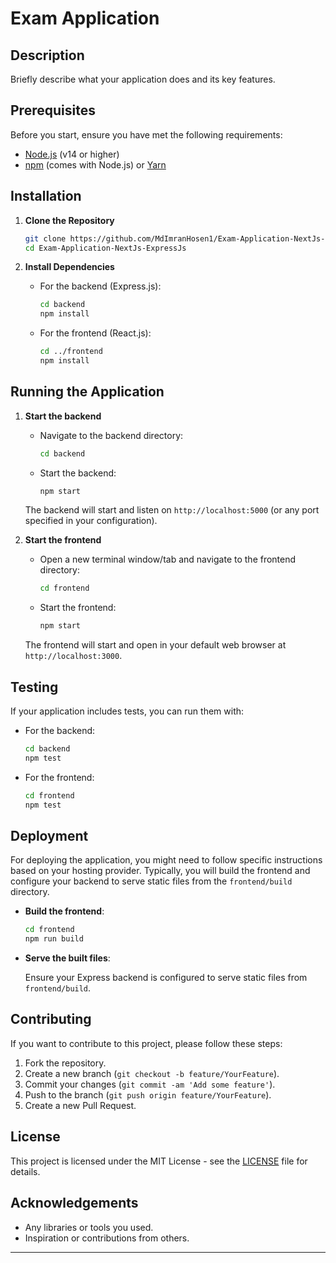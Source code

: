 # Exam Application

## Description

Briefly describe what your application does and its key features.

## Prerequisites

Before you start, ensure you have met the following requirements:
- [Node.js](https://nodejs.org/) (v14 or higher)
- [npm](https://www.npmjs.com/) (comes with Node.js) or [Yarn](https://yarnpkg.com/)

## Installation

1. **Clone the Repository**

   ```bash
   git clone https://github.com/MdImranHosen1/Exam-Application-NextJs-ExpressJs
   cd Exam-Application-NextJs-ExpressJs
   ```

2. **Install Dependencies**

   - For the backend (Express.js):

     ```bash
     cd backend
     npm install
     ```

   - For the frontend (React.js):

     ```bash
     cd ../frontend
     npm install
     ```

## Running the Application

1. **Start the backend**

   - Navigate to the backend directory:

     ```bash
     cd backend
     ```

   - Start the backend:

     ```bash
     npm start
     ```

   The backend will start and listen on `http://localhost:5000` (or any port specified in your configuration).

2. **Start the frontend**

   - Open a new terminal window/tab and navigate to the frontend directory:

     ```bash
     cd frontend
     ```

   - Start the frontend:

     ```bash
     npm start
     ```

   The frontend will start and open in your default web browser at `http://localhost:3000`.

## Testing

If your application includes tests, you can run them with:

- For the backend:

  ```bash
  cd backend
  npm test
  ```

- For the frontend:

  ```bash
  cd frontend
  npm test
  ```

## Deployment

For deploying the application, you might need to follow specific instructions based on your hosting provider. Typically, you will build the frontend and configure your backend to serve static files from the `frontend/build` directory.

- **Build the frontend**:

  ```bash
  cd frontend
  npm run build
  ```

- **Serve the built files**:

  Ensure your Express backend is configured to serve static files from `frontend/build`.

## Contributing

If you want to contribute to this project, please follow these steps:

1. Fork the repository.
2. Create a new branch (`git checkout -b feature/YourFeature`).
3. Commit your changes (`git commit -am 'Add some feature'`).
4. Push to the branch (`git push origin feature/YourFeature`).
5. Create a new Pull Request.

## License

This project is licensed under the MIT License - see the [LICENSE](LICENSE) file for details.

## Acknowledgements

- Any libraries or tools you used.
- Inspiration or contributions from others.

---
